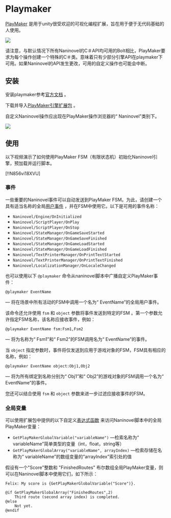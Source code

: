 ﻿# Playmaker

[PlayMaker](https://assetstore.unity.com/packages/tools/visual-scripting/playmaker-368) 是用于unity很受欢迎的可视化编程扩展，旨在用于便于无代码基础的人使用。

![](https://i.gyazo.com/0a5b219b059fd61c85d225e903d77857.png)

请注意，与默认情况下所有Naninovel的C＃API均可用的Bolt相比，PlayMaker要求为每个操作创建一个特殊的C＃类。意味着只有少部分引擎API在playmaker下可用。如果Naninovel的API发生更改，可用的自定义操作也可能会中断。

## 安装

安装playmaker参考[官方文档](https://hutonggames.fogbugz.com/default.asp?W11) 。

下载并导入[PlayMaker引擎扩展包](https://github.com/Naninovel/PlayMaker/raw/master/NaninovelPlayMaker.unitypackage) 。

自定义Naninovel操作应出现在PlayMaker操作浏览器的“ Naninovel”类别下。

![](https://i.gyazo.com/a40b0b7b21c73d3b5f64b005085198ea.png)

## 使用

以下视频演示了如何使用PlayMaker FSM（有限状态机）初始化Naninovel引擎，预加载并运行脚本。


[!!N856vi18XVU]

### 事件

一些重要的Naninovel事件可以自动发送到PlayMaker FSM。为此，请创建一个具有适当名称的全局[用户事件](https://hutonggames.fogbugz.com/default.asp?W148) ，并在FSM中使用它。以下是可用的事件名称：

- `Naninovel/Engine/OnInitialized`
- `Naninovel/ScriptPlayer/OnPlay`
- `Naninovel/ScriptPlayer/OnStop`
- `Naninovel/StateManager/OnGameSaveStarted`
- `Naninovel/StateManager/OnGameSaveFinished`
- `Naninovel/StateManager/OnGameLoadStarted`
- `Naninovel/StateManager/OnGameLoadFinished`
- `Naninovel/TextPrinterManager/OnPrintTextStarted`
- `Naninovel/TextPrinterManager/OnPrintTextFinished`
- `Naninovel/LocalizationManager/OnLocaleChanged`

也可以使用以下 `@playmaker` 命令从naninovel脚本中广播自定义PlayMaker事件：

```nani
@playmaker EventName
```

— 将在场景中所有活动的FSM中调用一个名为“ EventName”的全局用户事件。

该命令还允许使用 `fsm` 和 `object` 参数将事件发送到特定的FSM 。第一个参数允许指定FSM名称，该名称应接收事件，例如：

```nani
@playmaker EventName fsm:Fsm1,Fsm2
```

— 将为名称为“ Fsm1”和“ Fsm2”的FSM调用名为“ EventName”的事件。
 
当 `object` 指定参数时，事件将仅发送到应用于游戏对象的FSM，FSM具有相应的名称，例如：

```nani
@playmaker EventName object:Obj1,Obj2
```

— 将为所有绑定到名称分别为“ Obj1”和“ Obj2”的游戏对象的FSM调用一个名为“ EventName”的事件。

您还可以结合使用 `fsm` 和 `object` 参数来进一步过滤应接收事件的FSM。

### 全局变量

可以使用扩展包中提供的以下自定义[表达式函数](/zh/guide/script-expressions.html#表达式函数) 来访问Naninovel脚本中的全局PlayMaker变量：
 - `GetPlayMakerGlobalVariable("variableName")` —检索名称为“ variableName”简单类型的变量（int，float，string等）
 - `GetPlayMakerGlobalArray("variableName", arrayIndex)` —检索存储在名称为“ variableName”的数组变量的“arrayIndex”索引处的值

假设有一个"Score"整数和 "FinishedRoutes" 布尔数组全局PlayMaker变量，则可以在Naninovel脚本中使用它们，如下所示：

```nani
Felix: My score is {GetPlayMakerGlobalVariable("Score")}.

@if GetPlayMakerGlobalArray("FinishedRoutes",2)
    Third route (second array index) is completed.
@else
    Not yet.
@endif
```

